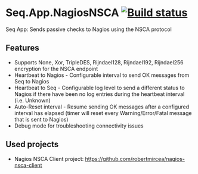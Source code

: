 # Seq.App.NagiosNSCA [![Build status](https://ci.appveyor.com/api/projects/status/bd9lg37vskj6x00j/branch/master?svg=true)](https://ci.appveyor.com/project/yoricksmeets/seq-app-nagiosnsca/branch/master)

Seq App: Sends passive checks to Nagios using the NSCA protocol

## Features

* Supports None, Xor, TripleDES, Rijndael128, Rijndael192, Rijndael256 encryption for the NSCA endpoint
* Heartbeat to Nagios - Configurable interval to send OK messages from Seq to Nagios
* Heartbeat to Seq - Configurable log level to send a different status to Nagios if there have been no log entries during the heartbeat interval (i.e. Unknown)
* Auto-Reset interval - Resume sending OK messages after a configured interval has elapsed (timer will reset every Warning/Error/Fatal message that is sent to Nagios)
* Debug mode for troubleshooting connectivity issues

## Used projects

* Nagios NSCA Client project: https://github.com/robertmircea/nagios-nsca-client
